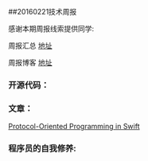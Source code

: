 
##20160221技术周报

感谢本期周报线索提供同学:

周报汇总 [地址](https://github.com/BaiduHiDeviOS/iOS-Tech-Weekly)

周报博客 [地址](http://baiduhidevios.github.io/)


### 开源代码：

### 文章：

[Protocol-Oriented Programming in Swift](https://medium.com/@andrea.prearo/protocol-oriented-programming-in-swift-daba92bc9c98#.gt766gejh)

### 程序员的自我修养:
